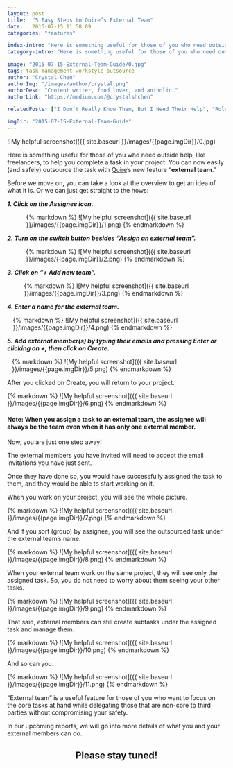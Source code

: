```yaml
---
layout: post
title:  "5 Easy Steps to Quire’s External Team"
date:   2015-07-15 11:58:09
categories: "features"

index-intro: "Here is something useful for those of you who need outside help, like freelancers, to help you complete a task in your project: You can now easily (and safely) outsource the task with Quire’s new feature “external team.”"
category-intro: "Here is something useful for those of you who need outside help, like freelancers, to help you complete a task in your project..."

image: "2015-07-15-External-Team-Guide/0.jpg"
tags: task-management workstyle outsource
author: "Crystal Chen"
authorImg: "/images/author/crystal.png"
authorDesc: "Content writer, food lover, and aniholic."
authorLink: "https://medium.com/@crystalshchen"

relatedPosts: ["I Don’t Really Know Them, But I Need Their Help", "Roles & Permissions in Quire"]

imgDir: "2015-07-15-External-Team-Guide"
---
```



![My helpful screenshot]({{ site.baseurl }}/images/{{page.imgDir}}/0.jpg)

Here is something useful for those of you who need outside help, like freelancers, to help you complete a task in your project: You can now easily (and safely) outsource the task with [Quire](https://quire.io/)’s new feature “**external team**.”

Before we move on, you can take a look at the overview to get an idea of what it is. Or we can just get straight to the hows:

***1. Click on the Assignee icon.***

<div style="max-width: 417px; max-height: 163px; margin: 0 auto;">
{% markdown %}
![My helpful screenshot]({{ site.baseurl }}/images/{{page.imgDir}}/1.png)
{% endmarkdown %}
</div>

***2. Turn on the switch button besides “Assign an external team”.***

<div style="max-width: 418px; max-height: 198px; margin: 0 auto;">
{% markdown %}
![My helpful screenshot]({{ site.baseurl }}/images/{{page.imgDir}}/2.png)
{% endmarkdown %}
</div>

***3. Click on “+ Add new team”.***

<div style="max-width: 427px; max-height: 124px; margin: 0 auto;">
{% markdown %}
![My helpful screenshot]({{ site.baseurl }}/images/{{page.imgDir}}/3.png)
{% endmarkdown %}
</div>

***4. Enter a name for the external team.***

<div style="max-width: 478px; max-height: 286px; margin: 0 auto;">
{% markdown %}
![My helpful screenshot]({{ site.baseurl }}/images/{{page.imgDir}}/4.png)
{% endmarkdown %}
</div>

***5. Add external member(s) by typing their emails and pressing Enter or clicking on +, then click on Create.***

<div style="max-width: 482px; max-height: 337px; margin: 0 auto;">
{% markdown %}
![My helpful screenshot]({{ site.baseurl }}/images/{{page.imgDir}}/5.png)
{% endmarkdown %}
</div>

After you clicked on Create, you will return to your project.

<div style="max-width: 700px; max-height: 420px; margin: 0 auto;">
{% markdown %}
![My helpful screenshot]({{ site.baseurl }}/images/{{page.imgDir}}/6.png)
{% endmarkdown %}
</div>

#### Note: When you assign a task to an external team, the assignee will always be the team even when it has only one external member.

Now, you are just one step away!

The external members you have invited will need to accept the email invitations you have just sent.

Once they have done so, you would have successfully assigned the task to them, and they would be able to start working on it.

When you work on your project, you will see the whole picture.

<div style="max-width: 700px; max-height: 259px; margin: 0 auto;">
{% markdown %}
![My helpful screenshot]({{ site.baseurl }}/images/{{page.imgDir}}/7.png)
{% endmarkdown %}
</div>

And if you sort (group) by assignee, you will see the outsourced task under the external team’s name.

<div style="max-width: 700px; max-height: 176px; margin: 0 auto;">
{% markdown %}
![My helpful screenshot]({{ site.baseurl }}/images/{{page.imgDir}}/8.png)
{% endmarkdown %}
</div>

When your external team work on the same project, they will see only the assigned task. So, you do not need to worry about them seeing your other tasks.

<div style="max-width: 700px; max-height: 182px; margin: 0 auto;">
{% markdown %}
![My helpful screenshot]({{ site.baseurl }}/images/{{page.imgDir}}/9.png)
{% endmarkdown %}
</div>

That said, external members can still create subtasks under the assigned task and manage them.

<div style="max-width: 700px; max-height: 227px; margin: 0 auto;">
{% markdown %}
![My helpful screenshot]({{ site.baseurl }}/images/{{page.imgDir}}/10.png)
{% endmarkdown %}
</div>

And so can you.

<div style="max-width: 700px; max-height: 224px; margin: 0 auto;">
{% markdown %}
![My helpful screenshot]({{ site.baseurl }}/images/{{page.imgDir}}/11.png)
{% endmarkdown %}
</div>

“External team” is a useful feature for those of you who want to focus on the core tasks at hand while delegating those that are non-core to third parties without compromising your safety.

In our upcoming reports, we will go into more details of what you and your external members can do.

## <div style="text-align: center;">Please stay tuned!<div>

[jekyll]:      http://jekyllrb.com
[jekyll-gh]:   https://github.com/jekyll/jekyll
[jekyll-help]: https://github.com/jekyll/jekyll-help
